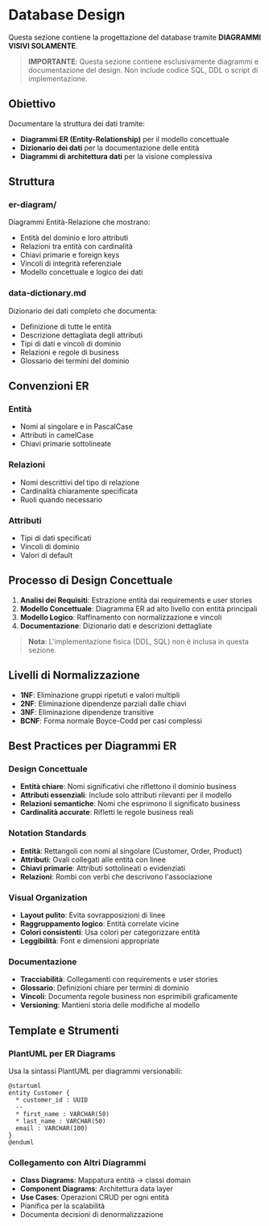 # Database Design

Questa sezione contiene la progettazione del database tramite **DIAGRAMMI VISIVI SOLAMENTE**.

> **IMPORTANTE**: Questa sezione contiene esclusivamente diagrammi e documentazione del design. 
> Non include codice SQL, DDL o script di implementazione.

## Obiettivo

Documentare la struttura dei dati tramite:
- **Diagrammi ER (Entity-Relationship)** per il modello concettuale
- **Dizionario dei dati** per la documentazione delle entità
- **Diagrammi di architettura dati** per la visione complessiva

## Struttura

### er-diagram/
Diagrammi Entità-Relazione che mostrano:
- Entità del dominio e loro attributi
- Relazioni tra entità con cardinalità
- Chiavi primarie e foreign keys
- Vincoli di integrità referenziale
- Modello concettuale e logico dei dati

### data-dictionary.md
Dizionario dei dati completo che documenta:
- Definizione di tutte le entità
- Descrizione dettagliata degli attributi
- Tipi di dati e vincoli di dominio
- Relazioni e regole di business
- Glossario dei termini del dominio

## Convenzioni ER

### Entità
- Nomi al singolare e in PascalCase
- Attributi in camelCase
- Chiavi primarie sottolineate

### Relazioni
- Nomi descrittivi del tipo di relazione
- Cardinalità chiaramente specificata
- Ruoli quando necessario

### Attributi
- Tipi di dati specificati
- Vincoli di dominio
- Valori di default

## Processo di Design Concettuale

1. **Analisi dei Requisiti**: Estrazione entità dai requirements e user stories
2. **Modello Concettuale**: Diagramma ER ad alto livello con entità principali
3. **Modello Logico**: Raffinamento con normalizzazione e vincoli
4. **Documentazione**: Dizionario dati e descrizioni dettagliate

> **Nota**: L'implementazione fisica (DDL, SQL) non è inclusa in questa sezione.

## Livelli di Normalizzazione

- **1NF**: Eliminazione gruppi ripetuti e valori multipli
- **2NF**: Eliminazione dipendenze parziali dalle chiavi
- **3NF**: Eliminazione dipendenze transitive
- **BCNF**: Forma normale Boyce-Codd per casi complessi

## Best Practices per Diagrammi ER

### Design Concettuale
- **Entità chiare**: Nomi significativi che riflettono il dominio business
- **Attributi essenziali**: Include solo attributi rilevanti per il modello
- **Relazioni semantiche**: Nomi che esprimono il significato business
- **Cardinalità accurate**: Rifletti le regole business reali

### Notation Standards
- **Entità**: Rettangoli con nomi al singolare (Customer, Order, Product)
- **Attributi**: Ovali collegati alle entità con linee
- **Chiavi primarie**: Attributi sottolineati o evidenziati
- **Relazioni**: Rombi con verbi che descrivono l'associazione

### Visual Organization
- **Layout pulito**: Evita sovrapposizioni di linee
- **Raggruppamento logico**: Entità correlate vicine
- **Colori consistenti**: Usa colori per categorizzare entità
- **Leggibilità**: Font e dimensioni appropriate

### Documentazione
- **Tracciabilità**: Collegamenti con requirements e user stories
- **Glossario**: Definizioni chiare per termini di dominio
- **Vincoli**: Documenta regole business non esprimibili graficamente
- **Versioning**: Mantieni storia delle modifiche al modello

## Template e Strumenti

### PlantUML per ER Diagrams
Usa la sintassi PlantUML per diagrammi versionabili:
```plantuml
@startuml
entity Customer {
  * customer_id : UUID
  --
  * first_name : VARCHAR(50)
  * last_name : VARCHAR(50)
  email : VARCHAR(100)
}
@enduml
```

### Collegamento con Altri Diagrammi
- **Class Diagrams**: Mappatura entità → classi domain
- **Component Diagrams**: Architettura data layer
- **Use Cases**: Operazioni CRUD per ogni entità
- Pianifica per la scalabilità
- Documenta decisioni di denormalizzazione
